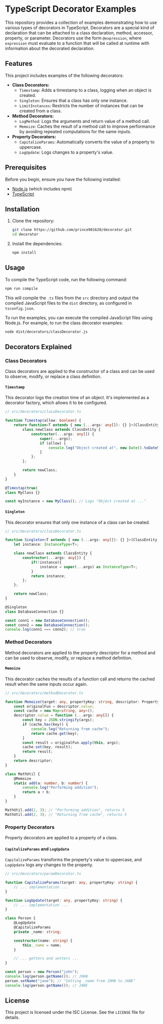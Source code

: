 # TypeScript Decorator Examples

This repository provides a collection of examples demonstrating how to use various types of decorators in TypeScript. Decorators are a special kind of declaration that can be attached to a class declaration, method, accessor, property, or parameter. Decorators use the form `@expression`, where `expression` must evaluate to a function that will be called at runtime with information about the decorated declaration.

## Features

This project includes examples of the following decorators:

- **Class Decorators:**
  - `Timestamp`: Adds a timestamp to a class, logging when an object is created.
  - `Singleton`: Ensures that a class has only one instance.
  - `LimitInstances`: Restricts the number of instances that can be created from a class.
- **Method Decorators:**
  - `LogMethod`: Logs the arguments and return value of a method call.
  - `Memoize`: Caches the result of a method call to improve performance by avoiding repeated computations for the same inputs.
- **Property Decorators:**
  - `CapitalizeParams`: Automatically converts the value of a property to uppercase.
  - `LogUpdate`: Logs changes to a property's value.

## Prerequisites

Before you begin, ensure you have the following installed:
- [Node.js](https://nodejs.org/en/) (which includes npm)
- [TypeScript](https://www.typescriptlang.org/)

## Installation

1. Clone the repository:
   ```bash
   git clone https://github.com/prince981620/decorator.git
   cd decorator
   ```

2. Install the dependencies:
   ```bash
   npm install
   ```

## Usage

To compile the TypeScript code, run the following command:

```bash
npm run compile
```

This will compile the `.ts` files from the `src` directory and output the compiled JavaScript files to the `dist` directory, as configured in `tsconfig.json`.

To run the examples, you can execute the compiled JavaScript files using Node.js. For example, to run the class decorator examples:

```bash
node dist/decorators/classDecorator.js
```

## Decorators Explained

### Class Decorators

Class decorators are applied to the constructor of a class and can be used to observe, modify, or replace a class definition.

#### `Timestamp`
This decorator logs the creation time of an object. It's implemented as a decorator factory, which allows it to be configured.

```typescript
// src/decorators/classDecorator.ts

function Timestap(allow: boolean) {
    return function<T extends { new (...args: any[]): {} }>(ClassEntity: T):T {
        class newClass extends ClassEntity {
            constructor(...args: any[]) {
                super(...args);
                if (allow) {
                    console.log("Object created at", new Date().toDateString());
                }
            };
        };

        return newClass;
    }
}

@Timestap(true)
class MyClass {}

const myInstance = new MyClass(); // Logs "Object created at ..."
```

#### `Singleton`
This decorator ensures that only one instance of a class can be created.

```typescript
// src/decorators/classDecorator.ts

function Singleton<T extends { new (...args: any[]): {} }>(ClassEntity: T):T {
    let instance: InstanceType<T>;

    class newClass extends ClassEntity {
        constructor(...args: any[]) {
            if(!instance){
                instance = super(...args) as InstanceType<T>;
            }
            return instance;
        };
    };

    return newClass;
}

@Singleton
class DatabaseConnection {}

const conn1 = new DatabaseConnection();
const conn2 = new DatabaseConnection();
console.log(conn1 === conn2); // true
```

### Method Decorators

Method decorators are applied to the property descriptor for a method and can be used to observe, modify, or replace a method definition.

#### `Memoize`
This decorator caches the results of a function call and returns the cached result when the same inputs occur again.

```typescript
// src/decorators/methodDecorator.ts

function Memoize(target: any, propertyKey: string, descriptor: PropertyDescriptor) {
    const originalFun = descriptor.value;
    const cache = new Map<string, any>();
    descriptor.value = function (...args: any[]) {
        const key = JSON.stringify(args);
        if (cache.has(key)) {
            console.log("Returning from cache");
            return cache.get(key);
        }
        const result = originalFun.apply(this, args);
        cache.set(key, result);
        return result;
    }
    return descriptor;
}

class MathUtil {
    @Memoize
    static add(a: number, b: number) {
        console.log("Performing addition");
        return a + b;
    }
}

MathUtil.add(2, 3); // "Performing addition", returns 5
MathUtil.add(2, 3); // "Returning from cache", returns 5
```

### Property Decorators

Property decorators are applied to a property of a class.

#### `CapitalizeParams` and `LogUpdate`
`CapitalizeParams` transforms the property's value to uppercase, and `LogUpdate` logs any changes to the property.

```typescript
// src/decorators/paramDecorator.ts

function CapitalizeParams(target: any, propertyKey: string) {
    // ... implementation ...
}

function LogUpdate(target: any, propertyKey: string) {
    // ... implementation ...
}

class Person {
    @LogUpdate
    @CapitalizeParams
    private _name: string;

    constructor(name: string) {
        this._name = name;
    }

    // ... getters and setters ...
}

const person = new Person("john");
console.log(person.getName()); // JOHN
person.setName("jane"); // "Setting _name from JOHN to JANE"
console.log(person.getName()); // JANE
```

## License

This project is licensed under the ISC License. See the `LICENSE` file for details.

